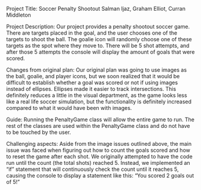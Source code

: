 Project Title: Soccer Penalty Shootout
Salman Ijaz, Graham Elliot, Curran Middleton 

Project Description:
Our project provides a penalty shootout soccer game. There are targets placed in the goal, and the user chooses one of the targets to shoot the ball. The goalie icon will randomly choose one of these targets as the spot where they move to. There will be 5 shot attempts, and after those 5 attempts the console will display the amount of goals that were scored. 

Changes from original plan:
Our original plan was going to use images as the ball, goalie, and player icons, but we soon realized that it would be difficult to establish whether a goal was scored or not if using images instead of ellipses. Ellipses made it easier to track intersections. This definitely reduces a little in the visual department, as the game looks less like a real life soccer simulation, but the functionality is definitely increased compared to what it would have been with images. 

Guide:
Running the PenaltyGame class will allow the entire game to run. The rest of the classes are used within the PenaltyGame class and do not have to be touched by the user. 

Challenging aspects:
Aside from the image issues outlined above, the main issue was faced when figuring out how to count the goals scored and how to reset the game after each shot. We originally attempted to have the code run until the count (the total shots) reached 5. Instead, we implemented an “if” statement that will continuously check the count until it reaches 5, causing the console to display a statement like this:
“You scored 2 goals out of 5!”
